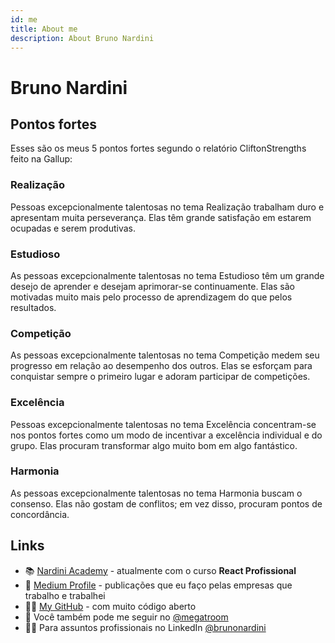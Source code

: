 ```yaml
---
id: me
title: About me
description: About Bruno Nardini
---
```


# Bruno Nardini

## Pontos fortes

Esses são os meus 5 pontos fortes segundo o relatório CliftonStrengths feito na Gallup:

### Realização

Pessoas excepcionalmente talentosas no tema Realização trabalham duro e apresentam muita perseverança. Elas têm grande satisfação em estarem ocupadas e serem produtivas.

### Estudioso

As pessoas excepcionalmente talentosas no tema Estudioso têm um grande desejo de aprender e desejam aprimorar-se continuamente. Elas são motivadas muito mais pelo processo de aprendizagem do que pelos resultados.

### Competição

As pessoas excepcionalmente talentosas no tema Competição medem seu progresso em relação ao desempenho dos outros. Elas se esforçam para conquistar sempre o primeiro lugar e adoram participar de competições.

### Excelência

Pessoas excepcionalmente talentosas no tema Excelência concentram-se nos pontos fortes como um modo de incentivar a excelência individual e do grupo. Elas procuram transformar algo muito bom em algo fantástico.

### Harmonia

As pessoas excepcionalmente talentosas no tema Harmonia buscam o consenso. Elas não gostam de conflitos; em vez disso, procuram pontos de concordância.

## Links

- 📚 [Nardini Academy](https://www.nardiniacademy.com/) - atualmente com o curso **React Profissional**
- 📢 [Medium Profile](https://medium.com/@megatroom) - publicações que eu faço pelas empresas que trabalho e trabalhei
- 👨‍💻 [My GitHub](https://github.com/megatroom) - com muito código aberto
- 💬 Você também pode me seguir no [@megatroom](https://twitter.com/megatroom)
- 👨‍💼 Para assuntos profissionais no LinkedIn [@brunonardini](https://www.linkedin.com/in/brunonardini/)
